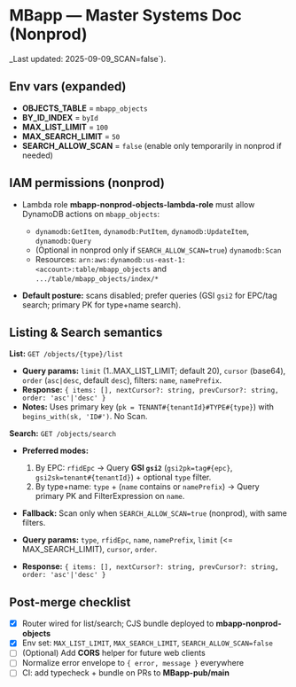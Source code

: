 # MBapp — Master Systems Doc (Nonprod)

\_Last updated: 2025-09-09\_SCAN=false\`).

## Env vars (expanded)

* **OBJECTS\_TABLE** = `mbapp_objects`
* **BY\_ID\_INDEX**  = `byId`
* **MAX\_LIST\_LIMIT** = `100`
* **MAX\_SEARCH\_LIMIT** = `50`
* **SEARCH\_ALLOW\_SCAN** = `false` (enable only temporarily in nonprod if needed)

## IAM permissions (nonprod)

* Lambda role **mbapp-nonprod-objects-lambda-role** must allow DynamoDB actions on `mbapp_objects`:

  * `dynamodb:GetItem`, `dynamodb:PutItem`, `dynamodb:UpdateItem`, `dynamodb:Query`
  * (Optional in nonprod only if `SEARCH_ALLOW_SCAN=true`) `dynamodb:Scan`
  * Resources: `arn:aws:dynamodb:us-east-1:<account>:table/mbapp_objects` and `.../table/mbapp_objects/index/*`
* **Default posture:** scans disabled; prefer queries (GSI `gsi2` for EPC/tag search; primary PK for type+name search).

## Listing & Search semantics

**List:** `GET /objects/{type}/list`

* **Query params:** `limit` (1..MAX\_LIST\_LIMIT; default 20), `cursor` (base64), `order` (`asc|desc`, default `desc`), filters: `name`, `namePrefix`.
* **Response:** `{ items: [], nextCursor?: string, prevCursor?: string, order: 'asc'|'desc' }`
* **Notes:** Uses primary key (`pk = TENANT#{tenantId}#TYPE#{type}`) with `begins_with(sk, 'ID#')`. No Scan.

**Search:** `GET /objects/search`

* **Preferred modes:**

  1. By EPC: `rfidEpc` → Query **GSI `gsi2`** (`gsi2pk=tag#{epc}`, `gsi2sk=tenant#{tenantId}`) + optional `type` filter.
  2. By type+name: `type` + (`name` contains or `namePrefix`) → Query primary PK and FilterExpression on `name`.
* **Fallback:** Scan only when `SEARCH_ALLOW_SCAN=true` (nonprod), with same filters.
* **Query params:** `type`, `rfidEpc`, `name`, `namePrefix`, `limit` (<= MAX\_SEARCH\_LIMIT), `cursor`, `order`.
* **Response:** `{ items: [], nextCursor?: string, prevCursor?: string, order: 'asc'|'desc' }`

## Post-merge checklist

* [x] Router wired for list/search; CJS bundle deployed to **mbapp-nonprod-objects**
* [x] Env set: `MAX_LIST_LIMIT`, `MAX_SEARCH_LIMIT`, `SEARCH_ALLOW_SCAN=false`
* [ ] (Optional) Add **CORS** helper for future web clients
* [ ] Normalize error envelope to `{ error, message }` everywhere
* [ ] CI: add typecheck + bundle on PRs to **MBapp-pub/main**
